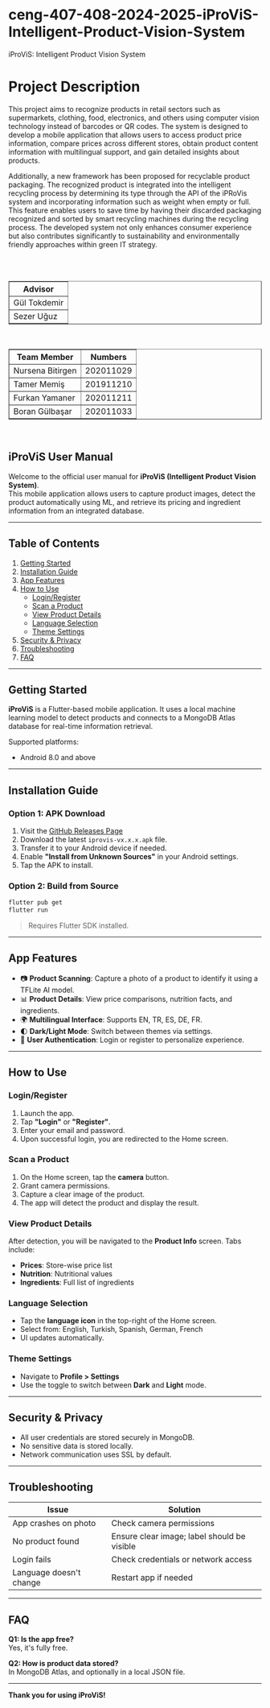 # ceng-407-408-2024-2025-iProViS-Intelligent-Product-Vision-System
iProViS: Intelligent Product Vision System
<h1> Project Description </h1>

<p> This project aims to recognize products in retail sectors such as supermarkets, clothing, food, electronics, and others using computer vision technology instead of barcodes or QR codes. The system is designed to develop a mobile application that allows users to access product price information, compare prices across different stores, obtain product content information with multilingual support, and gain detailed insights about products. </p>

<p> Additionally, a new framework has been proposed for recyclable product packaging. The recognized product is integrated into the intelligent recycling process by determining its type through the API of the iPRoVis system and incorporating information such as weight when empty or full. This feature enables users to save time by having their discarded packaging recognized and sorted by smart recycling machines during the recycling process. The developed system not only enhances consumer experience but also contributes significantly to sustainability and environmentally friendly approaches within green IT strategy. </p> </br>

<br>
<table border="1">
    <thead>
        <tr>
            <th>Advisor </th>
        </tr>
    </thead>
    <tbody>
        <tr>
            <td>Gül Tokdemir</td>
        </tr>
        <tr>
            <td>Sezer Uğuz</td>
        </tr>
    </tbody>
</table>

<br>
<table border="1">
  <thead>
    <tr>
      <th>Team Member</th>
      <th>Numbers</th>
    </tr>
  </thead>
  <tbody>
    <tr>
      <td>Nursena Bitirgen</td>
      <td>202011029</td>
    </tr>
    <tr>
      <td>Tamer Memiş</td>
      <td>201911210</td>
    </tr>
    <tr>
      <td>Furkan Yamaner</td>
      <td>202011211</td>
    </tr>
    <tr>
      <td>Boran Gülbaşar</td>
      <td>202011033</td>
    </tr>
  </tbody>
</table>
<br>

## iProViS User Manual

Welcome to the official user manual for **iProViS (Intelligent Product Vision System)**.  
This mobile application allows users to capture product images, detect the product automatically using ML, and retrieve its pricing and ingredient information from an integrated database.

---

## Table of Contents
1. [Getting Started](#getting-started)
2. [Installation Guide](#installation-guide)
3. [App Features](#app-features)
4. [How to Use](#how-to-use)
   - [Login/Register](#loginregister)
   - [Scan a Product](#scan-a-product)
   - [View Product Details](#view-product-details)
   - [Language Selection](#language-selection)
   - [Theme Settings](#theme-settings)
5. [Security & Privacy](#security--privacy)
6. [Troubleshooting](#troubleshooting)
7. [FAQ](#faq)

---

## Getting Started

**iProViS** is a Flutter-based mobile application. It uses a local machine learning model to detect products and connects to a MongoDB Atlas database for real-time information retrieval.

Supported platforms:
- Android 8.0 and above

---

## Installation Guide

### Option 1: APK Download

1. Visit the [GitHub Releases Page](https://github.com/yourusername/iprovis/releases)
2. Download the latest `iprovis-vx.x.x.apk` file.
3. Transfer it to your Android device if needed.
4. Enable **"Install from Unknown Sources"** in your Android settings.
5. Tap the APK to install.

### Option 2: Build from Source

```bash
flutter pub get
flutter run
```
> Requires Flutter SDK installed.

---

## App Features

- 📷 **Product Scanning**: Capture a photo of a product to identify it using a TFLite AI model.
- 📊 **Product Details**: View price comparisons, nutrition facts, and ingredients.
- 🌍 **Multilingual Interface**: Supports EN, TR, ES, DE, FR.
- 🌓 **Dark/Light Mode**: Switch between themes via settings.
- 🔐 **User Authentication**: Login or register to personalize experience.

---

## How to Use

### Login/Register

1. Launch the app.
2. Tap **"Login"** or **"Register"**.
3. Enter your email and password.
4. Upon successful login, you are redirected to the Home screen.

### Scan a Product

1. On the Home screen, tap the **camera** button.
2. Grant camera permissions.
3. Capture a clear image of the product.
4. The app will detect the product and display the result.

### View Product Details

After detection, you will be navigated to the **Product Info** screen. Tabs include:

- **Prices**: Store-wise price list
- **Nutrition**: Nutritional values
- **Ingredients**: Full list of ingredients

### Language Selection

- Tap the **language icon** in the top-right of the Home screen.
- Select from: English, Turkish, Spanish, German, French
- UI updates automatically.

### Theme Settings

- Navigate to **Profile > Settings**
- Use the toggle to switch between **Dark** and **Light** mode.

---

## Security & Privacy

- All user credentials are stored securely in MongoDB.
- No sensitive data is stored locally.
- Network communication uses SSL by default.

---

## Troubleshooting

| Issue                    | Solution                                |
|-------------------------|-----------------------------------------|
| App crashes on photo    | Check camera permissions                |
| No product found        | Ensure clear image; label should be visible |
| Login fails             | Check credentials or network access     |
| Language doesn't change | Restart app if needed                   |

---

## FAQ

**Q1: Is the app free?**  
Yes, it's fully free.

**Q2: How is product data stored?**  
In MongoDB Atlas, and optionally in a local JSON file.

---

**Thank you for using iProViS!**

